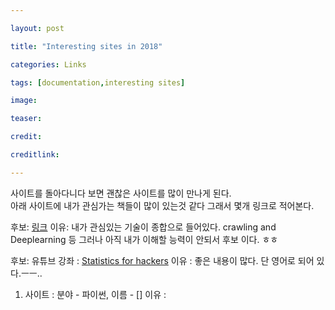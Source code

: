 ```yaml
---

layout: post

title: "Interesting sites in 2018"

categories: Links

tags: [documentation,interesting sites]

image:

teaser:

credit:

creditlink:

---
```


사이트를 돌아다니다 보면 괜찮은 사이트를 많이 만나게 된다.<br>
아래 사이트에 내가 관심가는 책들이 많이 있는것 같다 그래서 몇개 링크로 적어본다.<br>

후보: [링크](https://github.com/verystrongjoe/drink-juice)
이유: 내가 관심있는 기술이 종합으로 들어있다. crawling and Deeplearning 등 그러나 아직 내가 이해할 능력이 안되서
후보 이다. ㅎㅎ

후보: 유튜브 강좌 : [Statistics for hackers](https://www.youtube.com/watch?v=CRnnarKkm9Y)
이유 : 좋은 내용이 많다. 단 영어로 되어 있다.ㅡㅡ..

1. 사이트 : 분야 - 파이썬, 이름 - []
이유 :
